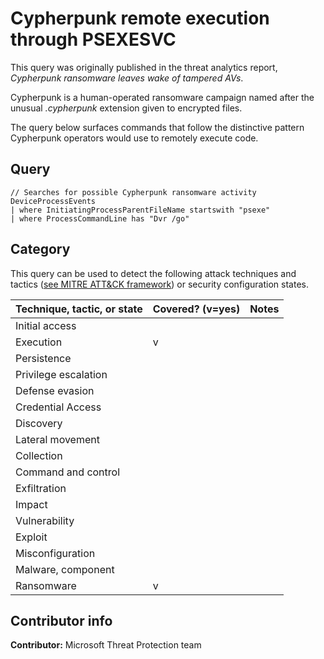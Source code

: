 # Cypherpunk remote execution through PSEXESVC

This query was originally published in the threat analytics report, *Cypherpunk ransomware leaves wake of tampered AVs*.

Cypherpunk is a human-operated ransomware campaign named after the unusual *.cypherpunk* extension given to encrypted files. 

The query below surfaces commands that follow the distinctive pattern Cypherpunk operators would use to remotely execute code.

## Query

```kusto
// Searches for possible Cypherpunk ransomware activity
DeviceProcessEvents
| where InitiatingProcessParentFileName startswith "psexe"
| where ProcessCommandLine has "Dvr /go"
```

## Category

This query can be used to detect the following attack techniques and tactics ([see MITRE ATT&CK framework](https://attack.mitre.org/)) or security configuration states.

| Technique, tactic, or state | Covered? (v=yes) | Notes |
|------------------------|----------|-------|
| Initial access |  |  |
| Execution | v |  |
| Persistence |  |  | 
| Privilege escalation |  |  |
| Defense evasion |  |  | 
| Credential Access |  |  | 
| Discovery |  |  | 
| Lateral movement |  |  | 
| Collection |  |  | 
| Command and control |  |  | 
| Exfiltration |  |  | 
| Impact |  |  |
| Vulnerability |  |  |
| Exploit |  |  |
| Misconfiguration |  |  |
| Malware, component |  |  |
| Ransomware | v |  |


## Contributor info

**Contributor:** Microsoft Threat Protection team
